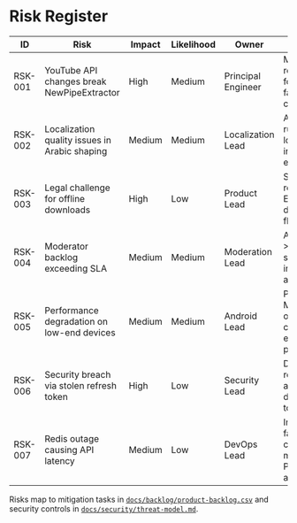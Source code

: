 # Risk Register

| ID | Risk | Impact | Likelihood | Owner | Mitigation | Status |
| --- | --- | --- | --- | --- | --- | --- |
| RSK-001 | YouTube API changes break NewPipeExtractor | High | Medium | Principal Engineer | Monitor upstream releases; maintain fork; build fallback metadata cache. | Open |
| RSK-002 | Localization quality issues in Arabic shaping | Medium | Medium | Localization Lead | Adopt Noto fonts, run pseudo-localization, include Arabic QA early. | Open |
| RSK-003 | Legal challenge for offline downloads | High | Low | Product Lead | Secure legal review, provide EULA, enforce download policy flag. | Open |
| RSK-004 | Moderator backlog exceeding SLA | Medium | Medium | Moderation Lead | Add alerts for >12h pending, scale staffing, implement bulk actions. | Open |
| RSK-005 | Performance degradation on low-end devices | Medium | Medium | Android Lead | Profile using Macrobenchmark, optimize image caching (Coil), enforce 80KB payload budget. | Open |
| RSK-006 | Security breach via stolen refresh token | High | Low | Security Lead | Device binding, refresh rotation, anomaly detection, revoke tokens. | Open |
| RSK-007 | Redis outage causing API latency | Medium | Low | DevOps Lead | Implement cache fallback with circuit breaker, monitor with Prometheus alerts. | Open |

Risks map to mitigation tasks in [`docs/backlog/product-backlog.csv`](backlog/product-backlog.csv) and security controls in [`docs/security/threat-model.md`](security/threat-model.md).
